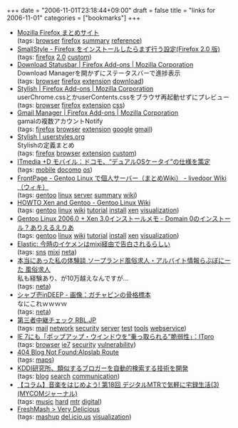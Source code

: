 +++
date = "2006-11-01T23:18:44+09:00"
draft = false
title = "links for 2006-11-01"
categories = ["bookmarks"]
+++

<ul class="delicious">
	<li>
		<div class="delicious-link"><a href="http://firefox.geckodev.org/index.php">Mozilla Firefox まとめサイト</a></div>
		<div class="delicious-tags">(tags: <a href="http://del.icio.us/nobu666/browser">browser</a> <a href="http://del.icio.us/nobu666/firefox">firefox</a> <a href="http://del.icio.us/nobu666/summary">summary</a> <a href="http://del.icio.us/nobu666/reference">reference</a>)</div>
	</li>
	<li>
		<div class="delicious-link"><a href="http://www.smallstyle.com/20061025.html">SmallStyle - Firefox をインストールしたらまず行う設定(Firefox 2.0 版)</a></div>
		<div class="delicious-tags">(tags: <a href="http://del.icio.us/nobu666/firefox">firefox</a> <a href="http://del.icio.us/nobu666/2.0">2.0</a> <a href="http://del.icio.us/nobu666/custom">custom</a>)</div>
	</li>
	<li>
		<div class="delicious-link"><a href="https://addons.mozilla.org/firefox/26/">Download Statusbar | Firefox Add-ons | Mozilla Corporation</a></div>
		<div class="delicious-extended">Download Managerを開かずにステータスバーで進捗表示</div>
		<div class="delicious-tags">(tags: <a href="http://del.icio.us/nobu666/browser">browser</a> <a href="http://del.icio.us/nobu666/firefox">firefox</a> <a href="http://del.icio.us/nobu666/extension">extension</a> <a href="http://del.icio.us/nobu666/download">download</a>)</div>
	</li>
	<li>
		<div class="delicious-link"><a href="https://addons.mozilla.org/firefox/2108/">Stylish | Firefox Add-ons | Mozilla Corporation</a></div>
		<div class="delicious-extended">userChrome.cssとかuserContents.cssをブラウザ再起動せずにプレビュー</div>
		<div class="delicious-tags">(tags: <a href="http://del.icio.us/nobu666/browser">browser</a> <a href="http://del.icio.us/nobu666/firefox">firefox</a> <a href="http://del.icio.us/nobu666/extension">extension</a> <a href="http://del.icio.us/nobu666/css">css</a>)</div>
	</li>
	<li>
		<div class="delicious-link"><a href="https://addons.mozilla.org/firefox/1320/">Gmail Manager | Firefox Add-ons | Mozilla Corporation</a></div>
		<div class="delicious-extended">gamalの複数アカウントNotify</div>
		<div class="delicious-tags">(tags: <a href="http://del.icio.us/nobu666/firefox">firefox</a> <a href="http://del.icio.us/nobu666/browser">browser</a> <a href="http://del.icio.us/nobu666/extension">extension</a> <a href="http://del.icio.us/nobu666/google">google</a> <a href="http://del.icio.us/nobu666/gmail">gmail</a>)</div>
	</li>
	<li>
		<div class="delicious-link"><a href="http://userstyles.org/stylish/">Stylish | userstyles.org</a></div>
		<div class="delicious-extended">Stylishの定義まとめ</div>
		<div class="delicious-tags">(tags: <a href="http://del.icio.us/nobu666/firefox">firefox</a> <a href="http://del.icio.us/nobu666/browser">browser</a> <a href="http://del.icio.us/nobu666/extension">extension</a> <a href="http://del.icio.us/nobu666/custom">custom</a>)</div>
	</li>
	<li>
		<div class="delicious-link"><a href="http://plusd.itmedia.co.jp/mobile/articles/0610/31/news091.html">ITmedia +D モバイル：ドコモ、“デュアルOSケータイ”の仕様を策定</a></div>
		<div class="delicious-tags">(tags: <a href="http://del.icio.us/nobu666/mobile">mobile</a> <a href="http://del.icio.us/nobu666/docomo">docomo</a> <a href="http://del.icio.us/nobu666/os">os</a>)</div>
	</li>
	<li>
		<div class="delicious-link"><a href="http://wiki.livedoor.jp/sourcewalker/d/FrontPage">FrontPage - Gentoo Linux で個人サーバー（まとめWiki） - livedoor Wiki（ウィキ）</a></div>
		<div class="delicious-tags">(tags: <a href="http://del.icio.us/nobu666/gentoo">gentoo</a> <a href="http://del.icio.us/nobu666/linux">linux</a> <a href="http://del.icio.us/nobu666/server">server</a> <a href="http://del.icio.us/nobu666/summary">summary</a> <a href="http://del.icio.us/nobu666/wiki">wiki</a>)</div>
	</li>
	<li>
		<div class="delicious-link"><a href="http://gentoo-wiki.com/HOWTO_Xen_and_Gentoo">HOWTO Xen and Gentoo - Gentoo Linux Wiki</a></div>
		<div class="delicious-tags">(tags: <a href="http://del.icio.us/nobu666/gentoo">gentoo</a> <a href="http://del.icio.us/nobu666/linux">linux</a> <a href="http://del.icio.us/nobu666/wiki">wiki</a> <a href="http://del.icio.us/nobu666/tutorial">tutorial</a> <a href="http://del.icio.us/nobu666/install">install</a> <a href="http://del.icio.us/nobu666/xen">xen</a> <a href="http://del.icio.us/nobu666/visualization">visualization</a>)</div>
	</li>
	<li>
		<div class="delicious-link"><a href="http://dev.ariel-networks.com/Members/matsuyama/coreblogentry.2006-08-21.5174391052">Gentoo Linux 2006.0 + Xen 3.0インストールメモ - Domain 0のインストール ? ありえるえりあ</a></div>
		<div class="delicious-tags">(tags: <a href="http://del.icio.us/nobu666/gentoo">gentoo</a> <a href="http://del.icio.us/nobu666/linux">linux</a> <a href="http://del.icio.us/nobu666/wiki">wiki</a> <a href="http://del.icio.us/nobu666/tutorial">tutorial</a> <a href="http://del.icio.us/nobu666/install">install</a> <a href="http://del.icio.us/nobu666/xen">xen</a> <a href="http://del.icio.us/nobu666/visualization">visualization</a>)</div>
	</li>
	<li>
		<div class="delicious-link"><a href="http://taf5686.269g.net/article/3105386.html">Elastic: 今時のイケメンはmixi経由で告白されるらしい</a></div>
		<div class="delicious-tags">(tags: <a href="http://del.icio.us/nobu666/sns">sns</a> <a href="http://del.icio.us/nobu666/mixi">mixi</a> <a href="http://del.icio.us/nobu666/neta">neta</a>)</div>
	</li>
	<li>
		<div class="delicious-link"><a href="http://www.lovebonita.jp/real/?no=051006">本当にあった私の体験談 ソープランド風俗求人・アルバイト情報らぶぼにーた 風俗求人</a></div>
		<div class="delicious-extended">私も経験あり、が10万越えなんですが…</div>
		<div class="delicious-tags">(tags: <a href="http://del.icio.us/nobu666/neta">neta</a>)</div>
	</li>
	<li>
		<div class="delicious-link"><a href="http://d.hatena.ne.jp/syabuichi/20061025/p3">シャブ壱inDEEP - 画像：ガチャピンの骨格標本</a></div>
		<div class="delicious-extended">なにこれｗｗｗｗ</div>
		<div class="delicious-tags">(tags: <a href="http://del.icio.us/nobu666/neta">neta</a>)</div>
	</li>
	<li>
		<div class="delicious-link"><a href="http://www.rbl.jp/svcheck.php">第三者中継チェック RBL.JP</a></div>
		<div class="delicious-tags">(tags: <a href="http://del.icio.us/nobu666/mail">mail</a> <a href="http://del.icio.us/nobu666/network">network</a> <a href="http://del.icio.us/nobu666/security">security</a> <a href="http://del.icio.us/nobu666/server">server</a> <a href="http://del.icio.us/nobu666/test">test</a> <a href="http://del.icio.us/nobu666/tools">tools</a> <a href="http://del.icio.us/nobu666/webservice">webservice</a>)</div>
	</li>
	<li>
		<div class="delicious-link"><a href="http://itpro.nikkeibp.co.jp/article/NEWS/20061031/252307/">IE 7にも「ポップアップ・ウインドウを“乗っ取られる”脆弱性」：ITpro</a></div>
		<div class="delicious-tags">(tags: <a href="http://del.icio.us/nobu666/browser">browser</a> <a href="http://del.icio.us/nobu666/ie7">ie7</a> <a href="http://del.icio.us/nobu666/security">security</a> <a href="http://del.icio.us/nobu666/vulnerability">vulnerability</a>)</div>
	</li>
	<li>
		<div class="delicious-link"><a href="http://blog.livedoor.jp/dankogai/archives/50675378.html">404 Blog Not Found:Alpslab Route</a></div>
		<div class="delicious-tags">(tags: <a href="http://del.icio.us/nobu666/maps">maps</a>)</div>
	</li>
	<li>
		<div class="delicious-link"><a href="http://bb.watch.impress.co.jp/cda/news/15946.html">KDDI研究所、類似するブロガーを自動的検索する技術を開発</a></div>
		<div class="delicious-tags">(tags: <a href="http://del.icio.us/nobu666/blog">blog</a> <a href="http://del.icio.us/nobu666/search">search</a> <a href="http://del.icio.us/nobu666/communication">communication</a>)</div>
	</li>
	<li>
		<div class="delicious-link"><a href="http://journal.mycom.co.jp/column/music/018/">【コラム】音楽をはじめよう! 第18回 デジタルMTRで気軽に宅録生活(3) (MYCOMジャーナル)</a></div>
		<div class="delicious-tags">(tags: <a href="http://del.icio.us/nobu666/music">music</a> <a href="http://del.icio.us/nobu666/hard">hard</a> <a href="http://del.icio.us/nobu666/mtr">mtr</a> <a href="http://del.icio.us/nobu666/digital">digital</a>)</div>
	</li>
	<li>
		<div class="delicious-link"><a href="http://verydelicious.freshmash.com/">FreshMash &gt; Very Delicious</a></div>
		<div class="delicious-tags">(tags: <a href="http://del.icio.us/nobu666/mashup">mashup</a> <a href="http://del.icio.us/nobu666/del.icio.us">del.icio.us</a> <a href="http://del.icio.us/nobu666/visualization">visualization</a>)</div>
	</li>
</ul>
